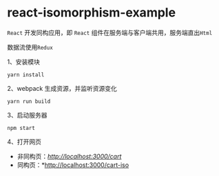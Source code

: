 # react-isomorphism-example

`React` 开发同构应用，即 `React` 组件在服务端与客户端共用，服务端直出`Html`

数据流使用`Redux`

1、安装模块
```
yarn install 
```
2、webpack 生成资源，并监听资源变化
```
yarn run build 
```
3、启动服务器
```
npm start 
```
4、打开网页 
- 非同构页：*[http://localhost:3000/cart](http://localhost:3000/cart)*
- 同构页：*[http://localhost:3000/cart-iso](http://localhost:3000/cart-iso)
